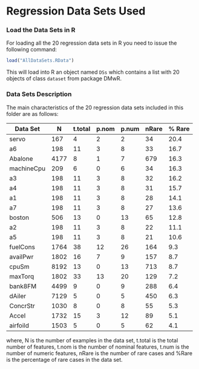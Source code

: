 # Regression Data Sets Used #

### Load the Data Sets in R ###
For loading all the 20 regression data sets in R you need to issue the following command:

```r
load("AllDataSets.RData")
```

This will load into R an object named `DSs` which contains a list with 20 objects of class `dataset` from package DMwR.


### Data Sets Description ###
The main characteristics of the 20 regression data sets included in this folder are as follows:


| Data Set   | N    | t.total| p.nom | p.num | nRare | % Rare |
|------------|------|-------|-------|-------|-------|--------|
| servo      | 167  | 4     | 2     | 2     | 34    | 20.4  |
| a6         | 198  | 11    | 3     | 8     | 33    | 16.7  |
| Abalone    | 4177 | 8     | 1     | 7     | 679   | 16.3  |
| machineCpu | 209  | 6     | 0     | 6     | 34    | 16.3  |
| a3         | 198  | 11    | 3     | 8     | 32    | 16.2  |
| a4         | 198  | 11    | 3     | 8     | 31    | 15.7  |
| a1         | 198  | 11    | 3     | 8     | 28    | 14.1  |
| a7         | 198  | 11    | 3     | 8     | 27    | 13.6  |
| boston     | 506  | 13    | 0     | 13    | 65    | 12.8  |
| a2         | 198  | 11    | 3     | 8     | 22    | 11.1  |   
| a5         |198   | 11    | 3     | 8     | 21    | 10.6  |
| fuelCons   | 1764 | 38    | 12    | 26    | 164   | 9.3  |
| availPwr   | 1802 | 16    | 7     | 9     | 157   | 8.7  |
| cpuSm      | 8192 | 13    | 0     | 13    | 713   | 8.7  |
| maxTorq    |1802  | 33    | 13    | 20    | 129   | 7.2  |
| bank8FM    | 4499 | 9     | 0     | 9     | 288   | 6.4  |
| dAiler     | 7129 | 5     | 0     | 5     | 450   | 6.3  |
| ConcrStr   | 1030 | 8     | 0     | 8     | 55    | 5.3  |
| Accel      | 1732 | 15    | 3     | 12    | 89    | 5.1  |
| airfoild   | 1503 | 5     | 0     | 5     | 62    | 4.1  |


where, N is the number of examples in the data set, 
t.total is the total number of features, 
t.nom is the number of nominal features, 
t.num is the number of numeric features, 
nRare is the number of rare cases and 
%Rare is the percentage of rare cases in the data set.
